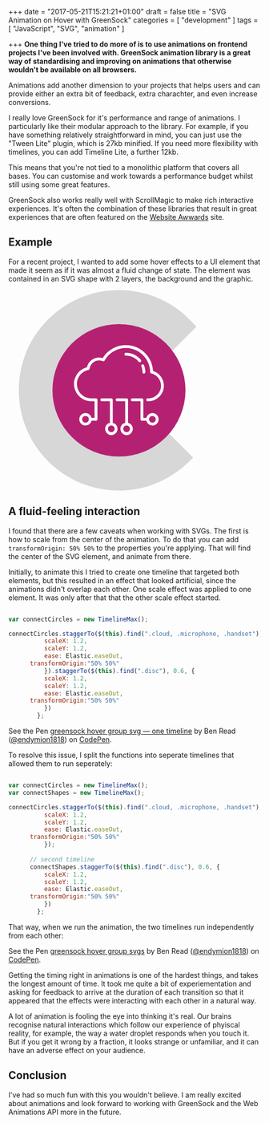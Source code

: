 +++
date = "2017-05-21T15:21:21+01:00"
draft = false
title = "SVG Animation on Hover with GreenSock"
categories = [
  "development"
]
tags = [ 
    "JavaScript", 
    "SVG",
    "animation"
]

+++
**One thing I've tried to do more of is to use animations on frontend projects I've been involved with. GreenSock animation library is a great way of standardising and improving on animations that otherwise wouldn't be available on all browsers.**

Animations add another dimension to your projects that helps users and can provide either an extra bit of feedback, extra charachter, and even increase conversions. 

I really love GreenSock for it's performance and range of animations. I particularly like their modular approach to the library. For example, if you have something relatively straightforward in mind, you can just use the "Tween Lite" plugin, which is 27kb minified. If you need more flexibility with timelines, you can add Timeline Lite, a further 12kb.

This means that you're not tied to a monolithic platform that covers all bases. You can customise and work towards a performance budget whilst still using some great features.

GreenSock also works really well with ScrollMagic to make rich interactive experiences. It's often the combination of these libraries that result in great experiences that are often featured on the [Website Awwards](https://www.awwwards.com) site.

## Example

For a recent project, I wanted to add some hover effects to a UI element that made it seem as if it was almost a fluid change of state. The element was contained in an SVG shape with 2 layers, the background and the graphic.

<svg class="connectcircle connectcircle--data" version="1.1" id="Layer_1" xmlns="http://www.w3.org/2000/svg" xmlns:xlink="http://www.w3.org/1999/xlink" x="0px" y="0px" width="400"
     viewBox="0 0 800 800" style="enable-background:new 0 0 800 800;" xml:space="preserve">
<path class="semicircle" fill="#d7d7d7" d="M621.3,592.6c-49.1,45.9-112.9,71.1-179.8,71.1c-145.4,0-263.6-118.3-263.6-263.6
    c0-145.4,118.3-263.6,263.6-263.6c72.5,0,142.7,30.5,192.5,83.8l21.1,22.6l96.5-96.5l-20-21.1c-76.4-80.6-179.5-125-290.1-125
    c-220.6-0.2-400,179.3-400,399.8S220.9,800,441.4,800c102.6,0,200.2-39,274.9-109.8l22.3-21.1l-96.2-96.2L621.3,592.6z"/>
<ellipse class="disc" cx="441.9" cy="400.1" rx="265.8" ry="264.3" fill="#b52172"/>
<g>
    <g>
        <path class="cloud" fill="white" d="M417.1,530v-91.8c0-3.2-2.6-5.7-5.7-5.7h-38.2c-3.2,0-5.7,2.6-5.7,5.7c0,3.2,2.6,5.7,5.7,5.7h32.5V530
            c-10.9,2.6-19.1,12.4-19.1,24.2c0,13.7,11.1,24.8,24.8,24.8c13.7,0,24.8-11.1,24.8-24.8C436.2,542.5,428,532.6,417.1,530z
             M411.3,567.5c-7.4,0-13.4-6-13.4-13.4c0-7.4,6-13.4,13.4-13.4c7.4,0,13.4,6,13.4,13.4C424.7,561.5,418.7,567.5,411.3,567.5z
             M478.2,530v-91.8c0-3.2-2.6-5.7-5.7-5.7h-38.2c-3.2,0-5.7,2.6-5.7,5.7c0,3.2,2.6,5.7,5.7,5.7h32.5V530
            c-10.9,2.6-19.1,12.4-19.1,24.2c0,13.7,11.1,24.8,24.8,24.8c13.7,0,24.8-11.1,24.8-24.8C497.3,542.5,489.1,532.6,478.2,530z
             M472.5,567.5c-7.4,0-13.4-6-13.4-13.4c0-7.4,6-13.4,13.4-13.4c7.4,0,13.4,6,13.4,13.4C485.8,561.5,479.8,567.5,472.5,567.5z
             M575.6,491.2c-11.7,0-21.6,8.2-24.2,19.1h-12.1v-72c0-3.2-2.6-5.7-5.7-5.7h-38.2c-3.2,0-5.7,2.6-5.7,5.7c0,3.2,2.6,5.7,5.7,5.7
            h32.5v72c0,3.2,2.6,5.7,5.7,5.7h17.9c2.6,10.9,12.4,19.1,24.2,19.1c13.7,0,24.8-11.1,24.8-24.8S589.3,491.2,575.6,491.2z
             M575.6,529.4c-7.4,0-13.4-6-13.4-13.4s6-13.4,13.4-13.4c7.4,0,13.4,6,13.4,13.4S583,529.4,575.6,529.4z M607.8,343.4
            c-7.7-9.6-18.2-16.7-29.9-20.3c-1.3-27.1-12.6-52.4-32-71.7c-20.4-20.3-47.6-31.4-76.4-31.4c-37.8,0-72.8,19.7-92.5,51.8
            c-4.8-1.5-9.8-2.3-14.8-2.3c-23.4,0-43.5,16.5-48.4,39c-30.1,7.8-51.5,35.2-51.5,66.6c0,37.9,30.9,68.8,68.8,68.8h13.3v66.3h-12.1
            c-2.6-10.9-12.4-19.1-24.2-19.1c-13.7,0-24.8,11.1-24.8,24.8s11.1,24.8,24.8,24.8c11.7,0,21.6-8.2,24.2-19.1h17.9
            c3.2,0,5.7-2.6,5.7-5.7v-77.8c0-3.2-2.6-5.7-5.7-5.7h-19c-31.6,0-57.4-25.7-57.4-57.3c0-27.3,19.4-50.9,46.1-56.2
            c2.4-0.5,4.2-2.4,4.6-4.9c2.5-18.8,18.7-33.1,37.7-33.1c5.2,0,10.3,1,15.1,3.1c2.7,1.2,5.9,0.1,7.3-2.5
            c17.1-30.9,49.7-50.1,85-50.1c53,0,96.5,43.1,97,96.1c0,2.6,1.9,4.9,4.4,5.5c22.9,5.3,39,25.5,39,49c0,27.8-22.6,50.4-50.4,50.4
            h-3.1c-3.2,0-5.7,2.6-5.7,5.7c0,3.2,2.6,5.7,5.7,5.7h3.1c34.1,0,61.8-27.7,61.8-61.8C621.4,368.1,616.6,354.3,607.8,343.4z
             M308.2,529.4c-7.4,0-13.4-6-13.4-13.4s6-13.4,13.4-13.4c7.4,0,13.4,6,13.4,13.4S315.6,529.4,308.2,529.4z M541.7,333.5
            L541.7,333.5c3.2,0,5.8-2.6,5.7-5.8c-0.1-9.4-1.9-18.7-5.3-27.4c-1.2-2.9-4.5-4.4-7.4-3.3c-2.9,1.2-4.4,4.5-3.3,7.4
            c2.9,7.5,4.4,15.3,4.5,23.4C536,331,538.6,333.5,541.7,333.5z M520.8,286.3c1.1,1.4,2.8,2.1,4.4,2.1c1.3,0,2.6-0.4,3.6-1.3
            c2.4-2,2.8-5.6,0.8-8.1c-14.9-18.1-36.8-28.4-60.1-28.4c-3.2,0-5.7,2.6-5.7,5.7c0,3.2,2.6,5.7,5.7,5.7
            C489.4,262,508.1,270.9,520.8,286.3z"/>
    </g>
</g>
</svg>

## A fluid-feeling interaction

I found that there are a few caveats when working with SVGs. The first is how to scale from the center of the animation. To do that you can add `transformOrigin: 50% 50%` to the properties you're applying. That will find the center of the SVG element, and animate from there.


Initially, to animate this I tried to create one timeline that targeted both elements, but this resulted in an effect that looked artificial, since the animations didn't overlap each other. One scale effect was applied to one element. It was only after that that the other scale effect started.

```js

var connectCircles = new TimelineMax();

connectCircles.staggerTo($(this).find(".cloud, .microphone, .handset"), 0.3, { 
          scaleX: 1.2,
          scaleY: 1.2,
          ease: Elastic.easeOut,
      transformOrigin:"50% 50%"
          }).staggerTo($(this).find(".disc"), 0.6, { 
          scaleX: 1.2,
          scaleY: 1.2,
          ease: Elastic.easeOut,
      transformOrigin:"50% 50%"
          })
        };
```

<p data-height="265" data-theme-id="0" data-slug-hash="dWQevw" data-default-tab="html,result" data-user="endymion1818" data-embed-version="2" data-pen-title="greensock hover group svg — one timeline" class="codepen">See the Pen <a href="http://codepen.io/endymion1818/pen/dWQevw/">greensock hover group svg — one timeline</a> by Ben Read (<a href="http://codepen.io/endymion1818">@endymion1818</a>) on <a href="http://codepen.io">CodePen</a>.</p>
<script async src="https://production-assets.codepen.io/assets/embed/ei.js"></script>

To resolve this issue, I split the functions into seperate timelines that allowed them to run seperately:

```js

var connectCircles = new TimelineMax();
var connectShapes = new TimelineMax();

connectCircles.staggerTo($(this).find(".cloud, .microphone, .handset"), 0.3, { 
          scaleX: 1.2,
          scaleY: 1.2,
          ease: Elastic.easeOut,
      transformOrigin:"50% 50%"
          });
          
      // second timeline
      connectShapes.staggerTo($(this).find(".disc"), 0.6, { 
          scaleX: 1.2,
          scaleY: 1.2,
          ease: Elastic.easeOut,
      transformOrigin:"50% 50%"
          })
        };
```

That way, when we run the animation, the two timelines run independently from each other:


<p data-height="265" data-theme-id="0" data-slug-hash="xgEYqG" data-default-tab="js,result" data-user="endymion1818" data-embed-version="2" data-pen-title="greensock hover group svgs" class="codepen">See the Pen <a href="http://codepen.io/endymion1818/pen/xgEYqG/">greensock hover group svgs</a> by Ben Read (<a href="http://codepen.io/endymion1818">@endymion1818</a>) on <a href="http://codepen.io">CodePen</a>.</p>
<script async src="https://production-assets.codepen.io/assets/embed/ei.js"></script>

Getting the timing right in animations is one of the hardest things, and takes the longest amount of time. It took me quite a bit of experiementation and asking for feedback to arrive at the duration of each transition so that it appeared that the effects were interacting with each other in a natural way.

A lot of animation is fooling the eye into thinking it's real. Our brains recognise natural interactions which follow our experience of phyiscal reality, for example, the way a water droplet responds when you touch it. But if you get it wrong by a fraction, it looks strange or unfamiliar, and it can have an adverse effect on your audience.

## Conclusion

I've had so much fun with this you wouldn't believe. I am really excited about animations and look forward to working with GreenSock and the Web Animations API more in the future.